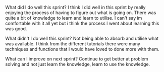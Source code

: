  What did I do well this sprint?
    I think I did well in this sprint by really enjoying the process of having to figure out what is going on. There was quite a bit of knowledge to learn and learn to utilise. I can't say im comfortable with it all yet but i think the process I went about learning this was good. 

 What didn't I do well this sprint?
    Not being able to absorb and utilise what was available. I think from the different tutorials there were many techniques and functions that I would have loved to done more with them. 

 What can I improve on next sprint?
    Continue to get better at problem solving and not just learn the knowledge, learn to use the knowledge. 